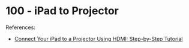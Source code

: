 # 100 - iPad to Projector

References:

- [Connect Your iPad to a Projector Using HDMI: Step-by-Step Tutorial](https://www.youtube.com/watch?v=yqIoUfeo-tQ)
